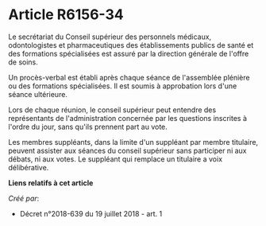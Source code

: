 # Article R6156-34

Le secrétariat du Conseil supérieur des personnels médicaux, odontologistes et pharmaceutiques des établissements publics de
santé et des formations spécialisées est assuré par la direction générale de l'offre de soins.

Un procès-verbal est établi après chaque séance de l'assemblée plénière ou des formations spécialisées. Il est soumis à
approbation lors d'une séance ultérieure.

Lors de chaque réunion, le conseil supérieur peut entendre des représentants de l'administration concernée par les questions
inscrites à l'ordre du jour, sans qu'ils prennent part au vote.

Les membres suppléants, dans la limite d'un suppléant par membre titulaire, peuvent assister aux séances du conseil supérieur
sans participer ni aux débats, ni aux votes. Le suppléant qui remplace un titulaire a voix délibérative.

**Liens relatifs à cet article**

_Créé par_:

  - Décret n°2018-639 du 19 juillet 2018 - art. 1
